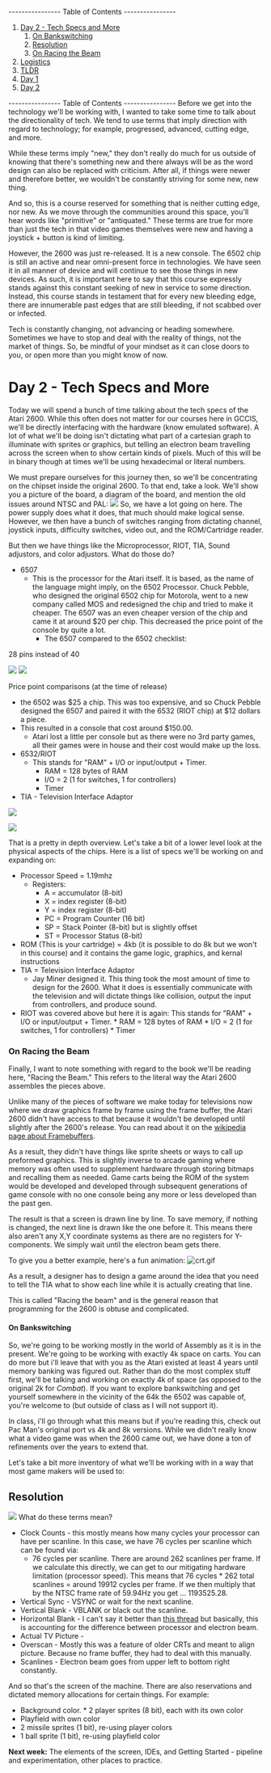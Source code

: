 ---------------- Table of Contents ---------------- 

1. [Day 2 - Tech Specs and More](#day2)
	1. [On Bankswitching](#banks)
	2. [Resolution](#res)
	3. [On Racing the Beam](#onracing)
2. [Logistics](#logistics)
3. [TLDR](#tldr)
4. [Day 1](#day1)
5. [Day 2](#day2)

---------------- Table of Contents ---------------- 
Before we get into the technology we'll be working with, I wanted to take some time to talk about the directionality of tech. We tend to use terms that imply direction with regard to technology; for example, progressed, advanced, cutting edge, and more.

While these terms imply "new," they don't really do much for us outside of knowing that there's something new and there always will be as the word design can also be replaced with criticism. After all, if things were newer and therefore better, we wouldn't be constantly striving for some new, new thing.

And so, this is a course reserved for something that is neither cutting edge, nor new. As we move through the communities around this space, you'll hear words like "primitive" or "antiquated." These terms are true for more than just the tech in that video games themselves were new and having a joystick + button is kind of limiting.

However, the 2600 was just re-released. It is a new console. The 6502 chip is still an active and near omni-present force in technologies. We have seen it in all manner of device and will continue to see those things in new devices. As such, it is important here to say that this course expressly stands against this constant seeking of new in service to some direction. Instead, this course stands in testament that for every new bleeding edge, there are innumerable past edges that are still bleeding, if not scabbed over or infected.

Tech is constantly changing, not advancing or heading somewhere. Sometimes we have to stop and deal with the reality of things, not the market of things. So, be mindful of your mindset as it can close doors to you, or open more than you might know of now.
# <a id = "day2"></a>Day 2 - Tech Specs and More
Today we will spend a bunch of time talking about the tech specs of the Atari 2600. While this often does not matter for our courses here in GCCIS, we'll be directly interfacing with the hardware (know emulated software). A lot of what we'll be doing isn't dictating what part of a cartesian graph to illuminate with sprites or graphics, but telling an electron beam travelling across the screen when to show certain kinds of pixels. Much of this will be in binary though at times we'll be using hexadecimal or literal numbers.

We must prepare ourselves for this journey then, so we'll be concentrating on the chipset inside the original 2600. To that end, take a look. We'll show you a picture of the board, a diagram of the board, and mention the old issues around NTSC and PAL: 
![](images/mobo.jpg)
So, we have a lot going on here. The power supply does what it does, that much should make logical sense. However, we then have a bunch of switches ranging from dictating channel, joystick inputs, difficulty switches, video out, and the ROM/Cartridge reader. 

But then we have things like the Microprocessor, RIOT, TIA, Sound adjustors, and color adjustors. What do those do?

* 6507
	* This is the processor for the Atari itself. It is based, as the name of the language might imply, on the 6502 Processor. Chuck Pebble, who designed the original 6502 chip for Motorola, went to a new company called MOS and redesigned the chip and tried to make it cheaper. The 6507 was an even cheaper version of the chip and came it at around $20 per chip. This decreased the price point of the console by quite a lot.
		* The 6507 compared to the 6502 checklist: 

28 pins instead of 40

![](images/MOS6502.png) ![](images/6507.gif)

Price point comparisons (at the time of release)
* the 6502 was $25 a chip. This was too expensive, and so Chuck Pebble designed the 6507 and paired it with the 6532 (RIOT chip) at $12 dollars a piece. 
* This resulted in a console that cost around $150.00. 
	* Atari lost a little per console but as there were no 3rd party games, all their games were in house and their cost would make up the loss.
* 6532/RIOT
	* This stands for "RAM" + I/O or input/output + Timer. 
		* RAM = 128 bytes of RAM
		* I/O = 2 (1 for switches, 1 for controllers)
		* Timer
* TIA - Television Interface Adaptor

![](images/2600_wires.jpg)

![](images/TIA.jpg)

That is a pretty in depth overview. Let's take a bit of a lower level look at the physical aspects of the chips. Here is a list of specs we'll be working on and expanding on: 

* Processor Speed = 1.19mhz
	* Registers:
		* A = accumulator (8-bit)
		* X = index register (8-bit)
		* Y = index register (8-bit)
		* PC = Program Counter (16 bit)
		* SP = Stack Pointer (8-bit) but is slightly offset 
		* ST = Processor Status (8-bit)
* ROM (This is your cartridge) = 4kb (it is possible to do 8k but we won't in this course) and it contains the game logic, graphics, and kernal instructions
* TIA = Television Interface Adaptor
	* Jay Miner designed it. This thing took the most amount of time to design for the 2600. What it does is essentially communicate with the television and will dictate things like collision, output the input from controllers, and produce sound. 
* RIOT was covered above but here it is again:
		This stands for "RAM" + I/O or input/output + Timer. 
			* RAM = 128 bytes of RAM
			* I/O = 2 (1 for switches, 1 for controllers)
			* Timer

### <a id ='onracing'></a>On Racing the Beam
Finally, I want to note something with regard to the book we'll be reading here, "Racing the Beam." This refers to the literal way the Atari 2600 assembles the pieces above. 

Unlike many of the pieces of software we make today for televisions now where we draw graphics frame by frame using the frame buffer, the Atari 2600 didn't have access to that because it wouldn't be developed until slightly after the 2600's release. You can read about it on the [wikipedia page about Framebuffers](https://en.wikipedia.org/wiki/Framebuffer#:~:text=In%20the%20early%201970s%2C%20the,framebuffers%20capable%20of%20holding%20a). 

As a result, they didn't have things like sprite sheets or ways to call up preformed graphics. This is slightly inverse to arcade gaming where memory was often used to supplement hardware through storing bitmaps and recalling them as needed. Game carts being the ROM of the system would be developed and developed through subsequent generations of game console with no one console being any more or less developed than the past gen.

The result is that a screen is drawn line by line. To save memory, if nothing is changed, the next line is drawn like the one before it. This means there also aren't any X,Y coordinate systems as there are no registers for Y-components. We simply wait until the electron beam gets there. 

To give you a better example, here's a fun animation:
![crt.gif](images/crt.gif)

As a result, a designer has to design a game around the idea that you need to tell the TIA what to show each line while it is actually creating that line. 

This is called "Racing the beam" and is the general reason that programming for the 2600 is obtuse and complicated.
#### <a id='banks'></a>On Bankswitching
So, we're going to be working mostly in the world of Assembly as it is in the present. We're going to be working with exactly 4k space on carts. You can do more but i'll leave that with you as the Atari existed at least 4 years until memory banking was figured out. Rather than do the most complex stuff first, we'll be talking and working on exactly 4k of space (as opposed to the original 2k for *Combat*). If you want to explore bankswitching and get yourself somewhere in the vicinity of the 64k the 6502 was capable of, you're welcome to (but outside of class as I will not support it).

In class, i'll go through what this means but if you're reading this, check out Pac Man's original port vs 4k and 8k versions. While we didn't really know what a video game was when the 2600 came out, we have done a ton of refinements over the years to extend that.

Let's take a bit more inventory of what we'll be working with in a way that most game makers will be used to: 
## <a id='res'></a>Resolution 
![](images/resolution.png)
What do these terms mean?
* Clock Counts - this mostly means how many cycles your processor can have per scanline. In this case, we have 76 cycles per scanline which can be found via: 
	* 76 cycles per scanline. There are around 262 scanlines per frame. If we calculate this directly, we can get to our mitigating hardware limitation (processor speed). This means that 76 cycles * 262 total scanlines = around 19912 cycles per frame. If we then multiply that by the NTSC frame rate of 59.94Hz you get … 1193525.28.
* Vertical Sync - VSYNC or wait for the next scanline.
* Vertical Blank - VBLANK or black out the scanline.
* Horizontal Blank - I can't say it better than [this thread](https://www.vbforums.com/showthread.php?834017-Atari-2600-Programming-Tutorial-2-Your-First-Atari-Program-(Background-Demo)#:~:text=Each%20scanline%20consists%20of%20at,a%20Horizontal%20Blank%20or%20HBLANK.) but basically, this is accounting for the difference between processor and electron beam.
* Actual TV Picture - 
* Overscan - Mostly this was a feature of older CRTs and meant to align picture. Because no frame buffer, they had to deal with this manually.
* Scanlines - Electron beam goes from upper left to bottom right constantly. 

And so that's the screen of the machine. There are also reservations and dictated memory allocations for certain things. For example: 

* Background color. * 2 player sprites (8 bit), each with its own color
* Playfield with own color 
* 2 missile sprites (1 bit), re-using player colors
* 1 ball sprite (1 bit), re-using playfield color

**Next week:** The elements of the screen, IDEs, and Getting Started - pipeline and experimentation, other places to practice.